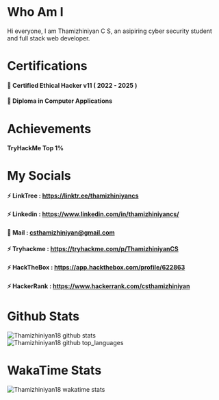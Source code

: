 <!-- ### Hi there 👋-->

<!--
**Thamizhiniyan18/Thamizhiniyan18** is a ✨ _special_ ✨ repository because its `README.md` (this file) appears on your GitHub profile.

Here are some ideas to get you started:

- 🔭 I’m currently working on ...
- 🌱 I’m currently learning ...
- 👯 I’m looking to collaborate on ...
- 🤔 I’m looking for help with ...
- 💬 Ask me about ...
- 📫 How to reach me: ...
- 😄 Pronouns: ...
- ⚡ Fun fact: ...
-->

# Who Am I

Hi everyone, I am Thamizhiniyan C S, an asipiring cyber security student and full stack web developer.

# Certifications
#### 🙌 Certified Ethical Hacker v11 ( 2022 - 2025 )
#### 🙌 Diploma in Computer Applications

# Achievements

#### TryHackMe Top 1%

# My Socials

#### ⚡  LinkTree    : https://linktr.ee/thamizhiniyancs
#### ⚡  Linkedin    : https://www.linkedin.com/in/thamizhiniyancs/
#### 📧  Mail        : csthamizhiniyan@gmail.com
#### ⚡  Tryhackme   : https://tryhackme.com/p/ThamizhiniyanCS
#### ⚡  HackTheBox  : https://app.hackthebox.com/profile/622863
#### ⚡  HackerRank  : https://www.hackerrank.com/csthamizhiniyan

# Github Stats
![Thamizhiniyan18 github stats](https://github-readme-stats.vercel.app/api?username=Thamizhiniyan18&count_private=true&theme=tokyonight)  
![Thamizhiniyan18 github top_languages](https://github-readme-stats.vercel.app/api/top-langs?username=Thamizhiniyan18&show_icons=true&locale=en&layout=compact&theme=tokyonight)

# WakaTime Stats
![Thamizhiniyan18 wakatime stats](https://github-readme-stats.vercel.app/api/wakatime?username=Thamizhiniyan18&theme=tokyonight)




